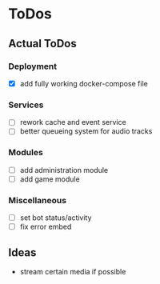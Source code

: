 # ToDos

## Actual ToDos

### Deployment

- [x] add fully working docker-compose file

### Services

- [ ] rework cache and event service
- [ ] better queueing system for audio tracks

### Modules

- [ ] add administration module
- [ ] add game module

### Miscellaneous

- [ ] set bot status/activity
- [ ] fix error embed

## Ideas

- stream certain media if possible
